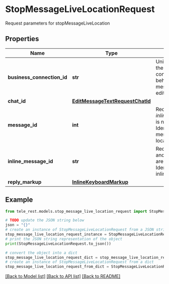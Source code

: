# StopMessageLiveLocationRequest

Request parameters for stopMessageLiveLocation

## Properties

Name | Type | Description | Notes
------------ | ------------- | ------------- | -------------
**business_connection_id** | **str** | Unique identifier of the business connection on behalf of which the message to be edited was sent | [optional] 
**chat_id** | [**EditMessageTextRequestChatId**](EditMessageTextRequestChatId.md) |  | [optional] 
**message_id** | **int** | Required if *inline\\_message\\_id* is not specified. Identifier of the message with live location to stop | [optional] 
**inline_message_id** | **str** | Required if *chat\\_id* and *message\\_id* are not specified. Identifier of the inline message | [optional] 
**reply_markup** | [**InlineKeyboardMarkup**](InlineKeyboardMarkup.md) |  | [optional] 

## Example

```python
from tele_rest.models.stop_message_live_location_request import StopMessageLiveLocationRequest

# TODO update the JSON string below
json = "{}"
# create an instance of StopMessageLiveLocationRequest from a JSON string
stop_message_live_location_request_instance = StopMessageLiveLocationRequest.from_json(json)
# print the JSON string representation of the object
print(StopMessageLiveLocationRequest.to_json())

# convert the object into a dict
stop_message_live_location_request_dict = stop_message_live_location_request_instance.to_dict()
# create an instance of StopMessageLiveLocationRequest from a dict
stop_message_live_location_request_from_dict = StopMessageLiveLocationRequest.from_dict(stop_message_live_location_request_dict)
```
[[Back to Model list]](../README.md#documentation-for-models) [[Back to API list]](../README.md#documentation-for-api-endpoints) [[Back to README]](../README.md)


